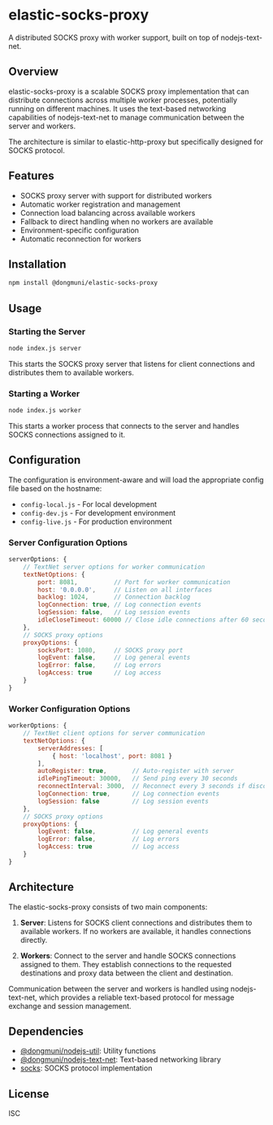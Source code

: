 # elastic-socks-proxy

A distributed SOCKS proxy with worker support, built on top of nodejs-text-net.

## Overview

elastic-socks-proxy is a scalable SOCKS proxy implementation that can distribute connections across multiple worker processes, potentially running on different machines. It uses the text-based networking capabilities of nodejs-text-net to manage communication between the server and workers.

The architecture is similar to elastic-http-proxy but specifically designed for SOCKS protocol.

## Features

- SOCKS proxy server with support for distributed workers
- Automatic worker registration and management
- Connection load balancing across available workers
- Fallback to direct handling when no workers are available
- Environment-specific configuration
- Automatic reconnection for workers

## Installation

```bash
npm install @dongmuni/elastic-socks-proxy
```

## Usage

### Starting the Server

```bash
node index.js server
```

This starts the SOCKS proxy server that listens for client connections and distributes them to available workers.

### Starting a Worker

```bash
node index.js worker
```

This starts a worker process that connects to the server and handles SOCKS connections assigned to it.

## Configuration

The configuration is environment-aware and will load the appropriate config file based on the hostname:

- `config-local.js` - For local development
- `config-dev.js` - For development environment
- `config-live.js` - For production environment

### Server Configuration Options

```javascript
serverOptions: {
    // TextNet server options for worker communication
    textNetOptions: {
        port: 8081,          // Port for worker communication
        host: '0.0.0.0',     // Listen on all interfaces
        backlog: 1024,       // Connection backlog
        logConnection: true, // Log connection events
        logSession: false,   // Log session events
        idleCloseTimeout: 60000 // Close idle connections after 60 seconds
    },
    // SOCKS proxy options
    proxyOptions: {
        socksPort: 1080,     // SOCKS proxy port
        logEvent: false,     // Log general events
        logError: false,     // Log errors
        logAccess: true      // Log access
    }
}
```

### Worker Configuration Options

```javascript
workerOptions: {
    // TextNet client options for server communication
    textNetOptions: {
        serverAddresses: [
            { host: 'localhost', port: 8081 }
        ],
        autoRegister: true,       // Auto-register with server
        idlePingTimeout: 30000,   // Send ping every 30 seconds
        reconnectInterval: 3000,  // Reconnect every 3 seconds if disconnected
        logConnection: true,      // Log connection events
        logSession: false         // Log session events
    },
    // SOCKS proxy options
    proxyOptions: {
        logEvent: false,          // Log general events
        logError: false,          // Log errors
        logAccess: true           // Log access
    }
}
```

## Architecture

The elastic-socks-proxy consists of two main components:

1. **Server**: Listens for SOCKS client connections and distributes them to available workers. If no workers are available, it handles connections directly.

2. **Workers**: Connect to the server and handle SOCKS connections assigned to them. They establish connections to the requested destinations and proxy data between the client and destination.

Communication between the server and workers is handled using nodejs-text-net, which provides a reliable text-based protocol for message exchange and session management.

## Dependencies

- [@dongmuni/nodejs-util](https://github.com/dongmuni/nodejs-util): Utility functions
- [@dongmuni/nodejs-text-net](https://github.com/dongmuni/nodejs-text-net): Text-based networking library
- [socks](https://www.npmjs.com/package/socks): SOCKS protocol implementation

## License

ISC
